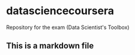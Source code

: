 # datasciencecoursera
Repository for the exam (Data Scientist's Toolbox)

## This is a markdown file
